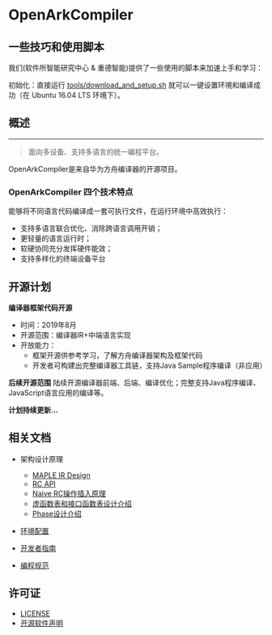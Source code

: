 ﻿# OpenArkCompiler

## 一些技巧和使用脚本

我们(软件所智能研究中心 & 重德智能)提供了一些使用的脚本来加速上手和学习：

初始化：直接运行 [tools/download_and_setup.sh](tools/download_and_setup.sh)
就可以一键设置环境和编译成功（在 Ubuntu 16.04 LTS 环境下）。



## 概述
-----------------
> 面向多设备、支持多语言的统一编程平台。

OpenArkCompiler是来自华为方舟编译器的开源项目。

### OpenArkCompiler 四个技术特点 ###

能够将不同语言代码编译成一套可执行文件，在运行环境中高效执行：
- 支持多语言联合优化、消除跨语言调用开销；
- 更轻量的语言运行时；
- 软硬协同充分发挥硬件能效；
- 支持多样化的终端设备平台

## 开源计划
**编译器框架代码开源**
- 时间：2019年8月 
- 开源范围：编译器IR+中端语言实现
- 开放能力：
   - 框架开源供参考学习，了解方舟编译器架构及框架代码
   - 开发者可构建出完整编译器工具链，支持Java Sample程序编译（非应用）

**后续开源范围**
陆续开源编译器前端、后端、编译优化；完整支持Java程序编译、JavaScript语言应用的编译等。

**计划持续更新...**

## 相关文档

- 架构设计原理
   - [MAPLE IR Design](doc/MapleIRDesign.md)
   - [RC API](doc/RC_API.md)
   - [Naive RC操作插入原理](doc/Naive_RC_Insertion_Description.md)
   - [虚函数表和接口函数表设计介绍](doc/Vtable_Itable_Description.md)
   - [Phase设计介绍](doc/Compiler_Phase_Description.md)

- [环境配置](doc/Development_Preparation.md)

- [开发者指南](doc/Developer_Guide.md)

- [编程规范](doc/Programming_Specifications.md)



## 许可证
- [LICENSE](license/LICENSE)
- [开源软件声明](license/Third_Party_Open_Source_Software_Notice.md)

